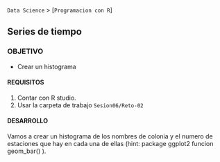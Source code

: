 `Data Science` > [`Programacion con R`]
## Series de tiempo

### OBJETIVO
- Crear un histograma

#### REQUISITOS
1. Contar con R studio.
1. Usar la carpeta de trabajo `Sesion06/Reto-02`

#### DESARROLLO
Vamos a crear un histograma de los nombres de colonia y el numero de estaciones que hay en cada una de ellas (hint: package ggplot2 funcion geom_bar() ). 